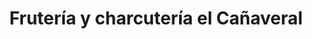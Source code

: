 ---
title: "Frutería y charcutería el Cañaveral"
url: /madrid/fruteria-y-charcuteria-el-canaveral/
shop: comodidad
---